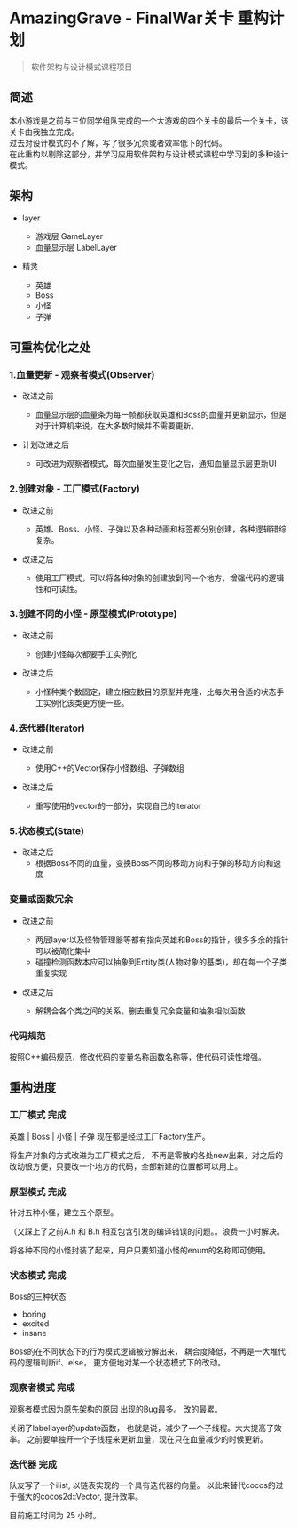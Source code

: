 # AmazingGrave - FinalWar关卡 重构计划

> 软件架构与设计模式课程项目

## 简述

本小游戏是之前与三位同学组队完成的一个大游戏的四个关卡的最后一个关卡，该关卡由我独立完成。 <br>
过去对设计模式的不了解，写了很多冗余或者效率低下的代码。 <br>
在此重构以剔除这部分，并学习应用软件架构与设计模式课程中学习到的多种设计模式。 <br>

## 架构

- layer
	- 游戏层         GameLayer 
	- 血量显示层     LabelLayer  

- 精灵
	- 英雄
	- Boss
	- 小怪
	- 子弹


## 可重构优化之处

### 1.血量更新 - 观察者模式(Observer)

- 改进之前
	- 血量显示层的血量条为每一帧都获取英雄和Boss的血量并更新显示，但是对于计算机来说，在大多数时候并不需要更新。

- 计划改进之后
	- 可改进为观察者模式，每次血量发生变化之后，通知血量显示层更新UI

### 2.创建对象 - 工厂模式(Factory)

- 改进之前
	- 英雄、Boss、小怪、子弹以及各种动画和标签都分别创建，各种逻辑错综复杂。

- 改进之后
	- 使用工厂模式，可以将各种对象的创建放到同一个地方，增强代码的逻辑性和可读性。

### 3.创建不同的小怪 - 原型模式(Prototype)

- 改进之前
	- 创建小怪每次都要手工实例化

- 改进之后
	- 小怪种类个数固定，建立相应数目的原型并克隆，比每次用合适的状态手工实例化该类更方便一些。

### 4.迭代器(Iterator)

- 改进之前
	- 使用C++的Vector保存小怪数组、子弹数组

- 改进之后
	- 重写使用的vector的一部分，实现自己的iterator

### 5.状态模式(State)

- 改进之后
	- 根据Boss不同的血量，变换Boss不同的移动方向和子弹的移动方向和速度

### 变量或函数冗余

- 改进之前
	- 两层layer以及怪物管理器等都有指向英雄和Boss的指针，很多多余的指针可以被简化集中
	- 碰撞检测函数本应可以抽象到Entity类(人物对象的基类)，却在每一个子类重复实现

- 改进之后
	- 解耦合各个类之间的关系，删去重复冗余变量和抽象相似函数

### 代码规范

按照C++编码规范，修改代码的变量名称函数名称等，使代码可读性增强。



## 重构进度

### 工厂模式 **完成**

英雄 | Boss | 小怪 | 子弹 现在都是经过工厂Factory生产。

将生产对象的方式改进为工厂模式之后， 不再是零散的各处new出来，对之后的改动很方便，只要改一个地方的代码，全部新建的位置都可以用上。

### 原型模式 **完成**

针对五种小怪，建立五个原型。

（又踩上了之前A.h 和 B.h 相互包含引发的编译错误的问题。。浪费一小时解决。

将各种不同的小怪封装了起来，用户只要知道小怪的enum的名称即可使用。

### 状态模式 **完成**

Boss的三种状态
- boring
- excited
- insane

Boss的在不同状态下的行为模式逻辑被分解出来， 耦合度降低，不再是一大堆代码的逻辑判断if、else， 更方便地对某一个状态模式下的改动。

### 观察者模式 **完成**

观察者模式因为原先架构的原因 出现的Bug最多。
改的最累。

关闭了labellayer的update函数， 也就是说，减少了一个子线程。大大提高了效率。
之前要单独开一个子线程来更新血量，现在只在血量减少的时候更新。

### 迭代器 **完成**

队友写了一个ilist, 以链表实现的一个具有迭代器的向量。
以此来替代cocos的过于强大的cocos2d::Vector, 提升效率。

目前施工时间为 25 小时。
